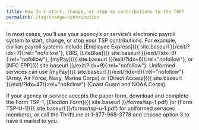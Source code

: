 ```yaml
---
title: How do I start, change, or stop my contributions to the TSP?
permalink: /faq/change-contribution
---
```


In most cases, you’ll use your agency’s or service’s electronic payroll system to start, change, or stop your TSP contributions. For example, civilian payroll systems include [Employee Express]({{ site.baseurl }}/exit/?idx=7){:rel="nofollow"}, EBIS, [LiteBlue]({{ site.baseurl }}/exit/?idx=8){:rel="nofollow"}, [myPay]({{ site.baseurl }}/exit/?idx=6){:rel="nofollow"}, or [NFC EPP]({{ site.baseurl }}/exit/?idx=9){:rel="nofollow"}. Uniformed services can use [myPay]({{ site.baseurl }}/exit/?idx=6){:rel="nofollow"} (Army, Air Force, Navy, Marine Corps) or [Direct Access]({{ site.baseurl }}/exit/?idx=47){:rel="nofollow"} (Coast Guard and NOAA Corps).

If your agency or service accepts the paper form, download and complete the Form TSP-1, [_Election Form_]({{ site.baseurl }}/forms/tsp-1.pdf) (or [Form TSP-U-1]({{ site.baseurl }}/forms/tsp-u-1.pdf) for uniformed services members), or call the ThriftLine at 1-877-968-3778 and choose option 3 to have it mailed to you.
